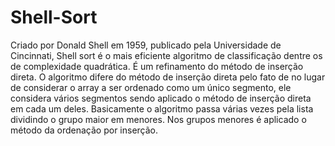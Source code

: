 # Shell-Sort
Criado por Donald Shell em 1959, publicado pela Universidade de Cincinnati, Shell sort é o mais eficiente algoritmo de classificação dentre os de complexidade quadrática. É um refinamento do método de inserção direta. O algoritmo difere do método de inserção direta pelo fato de no lugar de considerar o array a ser ordenado como um único segmento, ele considera vários segmentos sendo aplicado o método de inserção direta em cada um deles. Basicamente o algoritmo passa várias vezes pela lista dividindo o grupo maior em menores. Nos grupos menores é aplicado o método da ordenação por inserção.
